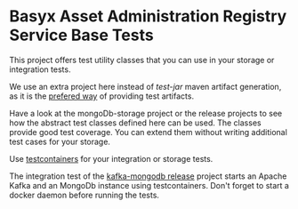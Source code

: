 # Basyx Asset Administration Registry Service Base Tests

This project offers test utility classes that you can use in your storage or integration tests.

We use an extra project here instead of *test-jar* maven artifact generation, as it is the [prefered way](https://maven.apache.org/plugins/maven-jar-plugin/examples/create-test-jar.html) of providing test artifacts.

Have a look at the mongoDb-storage project or the release projects to see how the abstract test classes defined here can be used. The classes provide good test coverage. You can extend them without writing additional test cases for your storage.

Use [testcontainers](https://www.testcontainers.org/) for your integration or storage tests. 

The integration test of the [kafka-mongodb release](../basyx.aasregistry-service-release-kafka-mongodb/Readme.md) project starts an Apache Kafka and an MongoDb instance using testcontainers. Don't forget to start a docker daemon before running the tests.



